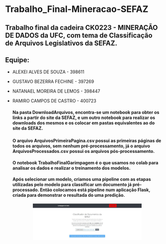 # Trabalho_Final-Mineracao-SEFAZ

   ## Trabalho final da cadeira CK0223 - MINERAÇÃO DE DADOS da UFC, com tema de Classificação de Arquivos Legislativos da SEFAZ.
   
   ## Equipe:
- ALEXEI ALVES DE SOUZA  - 398611
- GUSTAVO BEZERRA FECHINE  - 397269
- NATANAEL MOREIRA DE LEMOS - 398447
- RAMIRO CAMPOS DE CASTRO - 400723
   
   <!-- ## -->
    #### Na pasta DownloadArquivos, encontra-se um notebook para obter os links a partir do site da SEFAZ, e um outro notebook para realizar os downloads dos mesmos e os colocar em pastas equivalentes ao do site da SEFAZ.
   
   ###
   #### O arquivo ArquivosPrimeiraPagina.csv possui as primeiras páginas de todos os arquivos, sem nenhum pré-processamento, já o arquivo ArquivosProcessados.csv possui os arquivos pós-processamento.

   #### O notebook TrabalhoFinalGarimpagem é o que usamos no colab para analisar os dados e realizar o treinamento dos modelos.

   #### Após selecionar um modelo, criamos uma pipeline com as etapas utilizadas pelo modelo para classificar um documento já pré-processado. Então colocamos está pipeline num aplicação Flask, criada para demonstrar o resultada do uma predição.

   <p align="center">
      <img src="./fotos/resultado.jpg" width="350" title="hover text">
   </p>
